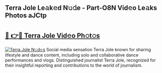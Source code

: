 ## Terra Jole Le𝚊k𝚎d N𝚞𝚍e - Part-O8N Vid𝚎o Le𝚊ks Photos aJCtp

# <h2><a href="http://fbb5xg.evod.top/?m=Terra+Jole">🔗 👉🔴 Terra Jole Vid𝚎o Ph𝚘t𝚘s</a></h2>

[![Terra Jole N𝚞d𝚎s](https://i.imgur.com/8V9OHl7.gif)](http://fbb5xg.evod.top/?m=Terra+Jole)
Social media sensation Terra Jole known for sharing lifestyle and dance content, including solo and collaborative dance performances and vlogs. Distinguished journalist Terra Jole, recognized for their insightful reporting and contributions to the world of journalism. 
